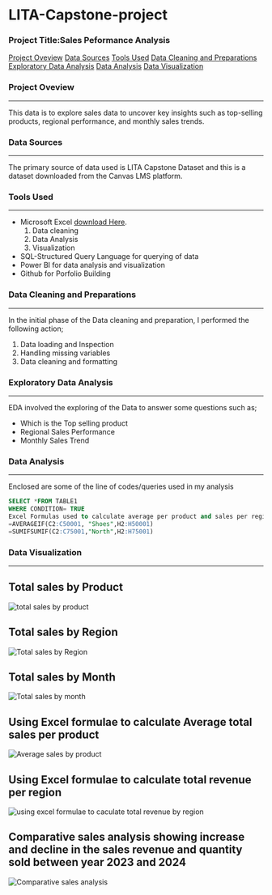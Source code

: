# LITA-Capstone-project

### Project Title:Sales Peformance Analysis 
[Project Oveview](#project_overview)
[Data Sources](#data-sources)
[Tools Used](#tools-used)
[Data Cleaning and Preparations](#data-cleaning-and-preparations)
[Exploratory Data Analysis](#exploratory-data-analysis)
[Data Analysis](#data-analysis)
[Data Visualization](#Data-visualization)
### Project Oveview
---
This data is to explore sales data to uncover key insights such as top-selling products, regional performance, and monthly sales trends.

### Data Sources
---
The primary source of data used is LITA Capstone Dataset and this is a dataset downloaded from the Canvas LMS platform.

### Tools Used
---
- Microsoft Excel [download Here](https://www.microsoft.com).
  1. Data cleaning
  2. Data Analysis
  3. Visualization
- SQL-Structured Query Language for querying of data
- Power BI for data analysis and visualization
- Github for Porfolio Building

### Data Cleaning and Preparations
---
In the initial phase of the Data cleaning and preparation, I performed the following action;
1. Data loading and Inspection
2. Handling missing variables
3. Data cleaning and formatting

### Exploratory Data Analysis
---
EDA involved the exploring of the Data to answer some questions such as;
- Which is the Top selling product
- Regional Sales Performance
- Monthly Sales Trend
  
### Data Analysis
---
Enclosed are some of the line of codes/queries used in my analysis
```SQL
SELECT *FROM TABLE1
WHERE CONDITION= TRUE
Excel Formulas used to calculate average per product and sales per region respectively
=AVERAGEIF(C2:C50001, "Shoes",H2:H50001)
=SUMIFSUMIF(C2:C75001,"North",H2:H75001)

```
### Data Visualization
---
## Total sales by Product
![total sales by product](https://github.com/user-attachments/assets/1654e60d-be03-4dd1-bca2-ed30d4acba3a)
## Total sales by Region
![Total sales by Region](https://github.com/user-attachments/assets/6bb490f0-3308-40a6-a815-b9c6352baa61)
## Total sales by Month
![Total sales by month](https://github.com/user-attachments/assets/1b3d2674-473b-48b0-94ce-5a1034a18ba1)
## Using Excel formulae to calculate Average total sales per product
![Average sales by product](https://github.com/user-attachments/assets/a8c1fad9-94ee-4c31-9538-a82087d27d64)
## Using Excel formulae to calculate total revenue per region
![using excel formulae to caculate total revenue by region](https://github.com/user-attachments/assets/641e54d5-d8cd-4597-912d-432fe7d083f5)

## Comparative sales analysis showing increase and decline in the sales revenue and quantity sold between year 2023 and 2024
![Comparative sales analysis](https://github.com/user-attachments/assets/cbfb7457-bb24-4bf5-902e-8e1fad8298f8)
